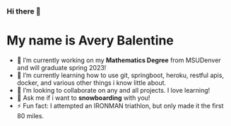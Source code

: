 ### Hi there 👋
# My name is Avery Balentine

- 🔭 I’m currently working on my **Mathematics Degree** from MSUDenver and will graduate spring 2023!
- 🌱 I’m currently learning how to use git, springboot, heroku, restful apis, docker, and various other things i know little about.
- 👯 I’m looking to collaborate on any and all projects. I love learning!
- 💬 Ask me if i want to **snowboarding** with you!
- ⚡ Fun fact: I attempted an IRONMAN triathlon, but only made it the first 80 miles.

